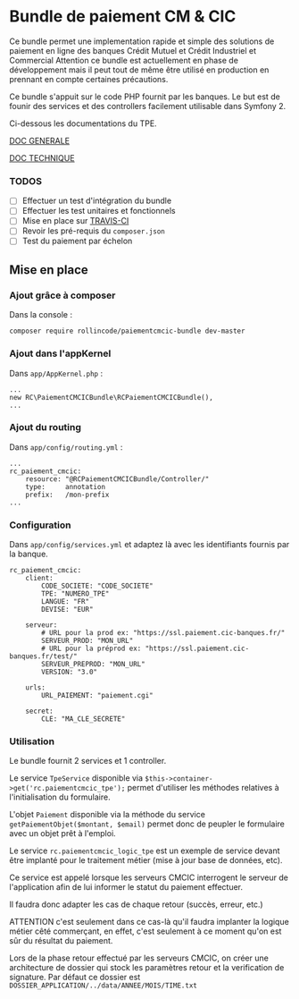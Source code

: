 # Bundle de paiement CM & CIC 

Ce bundle permet une implementation rapide et simple des solutions de paiement en ligne des banques Crédit Mutuel et Crédit Industriel et Commercial
Attention ce bundle est actuellement en phase de développement mais il peut tout de même être utilisé en production en prennant en compte certaines précautions.

Ce bundle s'appuit sur le code PHP fournit par les banques. Le but est de founir des services et des controllers facilement utilisable dans Symfony 2.

Ci-dessous les documentations du TPE.

[DOC GENERALE](https://www.cmcicpaiement.fr/fr/info/documentations/CM-CIC_paiement_documentation_generale_v3_0.pdf)

[DOC TECHNIQUE](https://www.cmcicpaiement.fr/fr/info/documentations/CM-CIC_paiement_documentation_technique_v3_0.pdf)

### TODOS

- [ ] Effectuer un test d'intégration du bundle
- [ ] Effectuer les test unitaires et fonctionnels
- [ ] Mise en place sur [TRAVIS-CI](https://travis-ci.org/)
- [ ] Revoir les pré-requis du `composer.json`
- [ ] Test du paiement par échelon

## Mise en place

### Ajout grâce à composer

Dans la console :

    composer require rollincode/paiementcmcic-bundle dev-master
    
### Ajout dans l'appKernel

Dans `app/AppKernel.php` :
    
    ...
    new RC\PaiementCMCICBundle\RCPaiementCMCICBundle(),
    ...

### Ajout du routing

Dans `app/config/routing.yml` :

    ...
    rc_paiement_cmcic:
        resource: "@RCPaiementCMCICBundle/Controller/"
        type:     annotation
        prefix:   /mon-prefix
    ...
    
### Configuration

Dans `app/config/services.yml` et adaptez là avec les identifiants fournis par la banque.

    rc_paiement_cmcic:
        client:
            CODE_SOCIETE: "CODE_SOCIETE"
            TPE: "NUMERO_TPE"
            LANGUE: "FR"
            DEVISE: "EUR"
    
        serveur:
            # URL pour la prod ex: "https://ssl.paiement.cic-banques.fr/"
            SERVEUR_PROD: "MON_URL"
            # URL pour la préprod ex: "https://ssl.paiement.cic-banques.fr/test/"
            SERVEUR_PREPROD: "MON_URL"
            VERSION: "3.0"
    
        urls:
            URL_PAIEMENT: "paiement.cgi"
    
        secret:
            CLE: "MA_CLE_SECRETE"

### Utilisation

Le bundle fournit 2 services et 1 controller.

Le service `TpeService` disponible via `$this->container->get('rc.paiementcmcic_tpe');` permet d'utiliser les méthodes relatives à l'initialisation du formulaire.

L'objet `Paiement` disponible via la méthode du service `getPaiementObjet($montant, $email)` permet donc de peupler le formulaire avec un objet prêt à l'emploi.

Le service `rc.paiementcmcic_logic_tpe` est un exemple de service devant être implanté pour le traitement métier (mise à jour base de données, etc).

Ce service est appelé lorsque les serveurs CMCIC interrogent le serveur de l'application afin de lui informer le statut du paiement effectuer.

Il faudra donc adapter les cas de chaque retour (succès, erreur, etc.)

ATTENTION c'est seulement dans ce cas-là qu'il faudra implanter la logique métier cêté commerçant, en effet, c'est seulement à ce moment qu'on est sûr du résultat du paiement.

Lors de la phase retour effectué par les serveurs CMCIC, on créer une architecture de dossier qui stock les paramètres retour et la verification de signature.
Par défaut ce dossier est `DOSSIER_APPLICATION/../data/ANNEE/MOIS/TIME.txt`